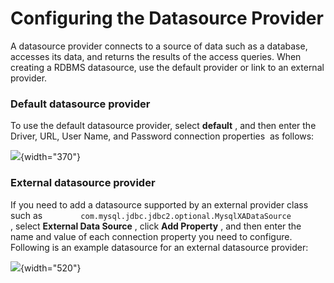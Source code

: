 # Configuring the Datasource Provider

A datasource provider connects to a source of data such as a database,
accesses its data, and returns the results of the access queries. When
creating a RDBMS datasource, use the default provider or link to an
external provider.

### Default datasource provider

To use the default datasource provider, select **default** , and then
enter the Driver, URL, User Name, and Password connection properties  as
follows:

![](attachments/53125519/53287617.png){width="370"}

### External datasource provider

If you need to add a datasource supported by an external provider class
such as
`         com.mysql.jdbc.jdbc2.optional.MysqlXADataSource        ` ,
select **External Data Source** , click **Add Property** , and then
enter the name and value of each connection property you need to
configure. Following is an example datasource for an external datasource
provider:

![](attachments/53125519/53287616.png){width="520"}
